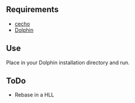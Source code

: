 ## Requirements
- [cecho](https://www.codeproject.com/articles/17033/add-colors-to-batch-files)
- [Dolphin](https://dolphin-emu.org/)

## Use
Place in your Dolphin installation directory and run.

## ToDo
- Rebase in a HLL
